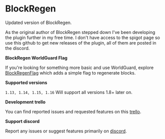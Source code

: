 # BlockRegen
Updated version of BlockRegen.

As the original author of BlockRegen stepped down I've been developing the plugin further in my free time.
I don't have access to the spigot page so use this github to get new releases of the plugin, all of them are posted in the discord.

**BlockRegen WorldGuard Flag**

If you're looking for something more basic and use WorldGuard, explore [BlockRegenFlag](https://github.com/Wertik/BlockRegenFlag) which adds a simple flag to regenerate blocks.

**Supported versions** 

``1.13, 1.14, 1.15, 1.16``
Will support all versions 1.8+ later on.

**Development trello** 

You can find reported issues and requested features on this [trello](https://trello.com/b/FfsHxZUW/blockregen).

**Support discord** 

Report any issues or suggest features primarily on [discord](https://discord.gg/ZCxMca5).
